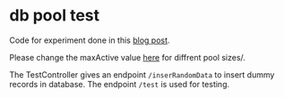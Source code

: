 # db pool test
 
Code for experiment done in this [blog post](https://blogs.sap.com/?p=900653&preview=true&preview_id=900653).

Please change the maxActive value [here](https://github.com/rahuldeepattri/db-pool-test/blob/43e23bdcd52f22df5373e5947a68d6ec836d0614/srv/src/main/webapp/META-INF/context.xml#L9) for diffrent pool sizes/.

The TestController gives an endpoint ``/inserRandomData`` to insert dummy records in database.
The endpoint ``/test`` is used for testing.
